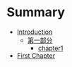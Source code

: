 # Summary

* [Introduction](README.md)
  * [第一部分](rrrr.md)
    * [chapter1](rrrr/chapter1.md)
* [First Chapter](chapter1.md)

